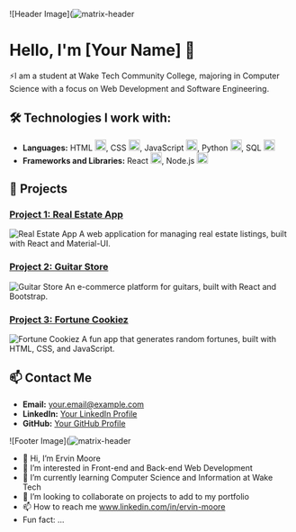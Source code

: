 ![Header Image](![matrix-header](https://github.com/ejmoore99/ejmoore99/assets/155325780/d3acaae1-bc14-4b88-9866-ab5648e51fbb)


# Hello, I'm [Your Name] 👋

⚡I am a student at Wake Tech Community College, majoring in Computer Science with a focus on Web Development and Software Engineering.

## 🛠 Technologies I work with:

- **Languages:** HTML <img src="(https://www.google.com/url?sa=i&url=https%3A%2F%2Fmosaic-lille.fr%2F%3Fo%3Ddownload-free-photo-of-logo-html-html5-icon-free-rr-e1B24JCY&psig=AOvVaw2MRnbkK9ydBVzfzGJNjkrL&ust=1717189412021000&source=images&cd=vfe&opi=89978449&ved=0CBEQjRxqFwoTCMiyzJqjtoYDFQAAAAAdAAAAABAJ)" width="20"/>, CSS <img src="(https://www.google.com/url?sa=i&url=https%3A%2F%2F1000logos.net%2Fcss-logo%2F&psig=AOvVaw0RZuaMItJQKfFXj8gj1_t7&ust=1717189497931000&source=images&cd=vfe&opi=89978449&ved=0CBIQjRxqFwoTCPDo-sSjtoYDFQAAAAAdAAAAABAJ)" width="20"/>, JavaScript <img src="(https://www.google.com/url?sa=i&url=https%3A%2F%2Fgiphy.com%2Fstickers%2Faluraonline-js-java-tbryr3T62vOH4MwiE5&psig=AOvVaw0C_GUnsiYYgTbQ0jN8bgFK&ust=1717189562337000&source=images&cd=vfe&opi=89978449&ved=0CBEQjRxqFwoTCIDgwOGjtoYDFQAAAAAdAAAAABA5)" width="20"/>, Python <img src="(https://www.google.com/url?sa=i&url=https%3A%2F%2Fwww.reddit.com%2Fr%2FBlockbench%2Fcomments%2F14ud63q%2Fpython_icon%2F&psig=AOvVaw1LzfIt8Qk2UAHLHezMYRjP&ust=1717189627044000&source=images&cd=vfe&opi=89978449&ved=0CBEQjRxqFwoTCNjxmYCktoYDFQAAAAAdAAAAABAE)" width="20"/>, SQL <img src="(https://www.google.com/url?sa=i&url=https%3A%2F%2Ficonduck.com%2Ficons%2F2636%2Fsql-database-generic&psig=AOvVaw38ipHspptG2PXv7HLO4Csx&ust=1717189684251000&source=images&cd=vfe&opi=89978449&ved=0CBIQjRxqFwoTCLDO5pqktoYDFQAAAAAdAAAAABAE)" width="20"/>
- **Frameworks and Libraries:** React <img src="(https://www.google.com/url?sa=i&url=https%3A%2F%2Fgiphy.com%2Fstickers%2Fesveo-react-reactjs-spinner-RJzm826vu7WbJvBtxX&psig=AOvVaw267mvSHpiCJngq8U866Cjv&ust=1717189749512000&source=images&cd=vfe&opi=89978449&ved=0CBEQjRxqFwoTCOCY6bmktoYDFQAAAAAdAAAAABAE)" width="20"/>, Node.js <img src="(https://www.google.com/url?sa=i&url=https%3A%2F%2Fgiphy.com%2Fstickers%2Fdevrock-node-nodejs-edr-kdFc8fubgS31b8DsVu&psig=AOvVaw06AwVX_X92DGXfsWwp5JKq&ust=1717189773293000&source=images&cd=vfe&opi=89978449&ved=0CBEQjRxqFwoTCOiTqsWktoYDFQAAAAAdAAAAABAV)" width="20"/>

## 🌟 Projects

### [Project 1: Real Estate App](https://github.com/yourusername/real-estate-app)
![Real Estate App](path/to/your/project1/image.jpg)
A web application for managing real estate listings, built with React and Material-UI.

### [Project 2: Guitar Store](https://github.com/yourusername/guitar-store)
![Guitar Store](path/to/your/project2/image.jpg)
An e-commerce platform for guitars, built with React and Bootstrap.

### [Project 3: Fortune Cookiez](https://github.com/yourusername/fortune-cookiez)
![Fortune Cookiez](path/to/your/project3/image.jpg)
A fun app that generates random fortunes, built with HTML, CSS, and JavaScript.

## 📫 Contact Me

- **Email:** [your.email@example.com](mailto:your.email@example.com)
- **LinkedIn:** [Your LinkedIn Profile](https://www.linkedin.com/in/yourusername)
- **GitHub:** [Your GitHub Profile](https://github.com/yourusername)

![Footer Image](![matrix-header](https://github.com/ejmoore99/ejmoore99/assets/155325780/d3acaae1-bc14-4b88-9866-ab5648e51fbb)

- 👋 Hi, I’m Ervin Moore
- 👀 I’m interested in Front-end and Back-end Web Development
- 🌱 I’m currently learning Computer Science and Information at Wake Tech
- 💞️ I’m looking to collaborate on projects to add to my portfolio
- 📫 How to reach me www.linkedin.com/in/ervin-moore
-  Fun fact: ...

<!---
ejmoore99/ejmoore99 is a ✨ special ✨ repository because its `README.md` (this file) appears on your GitHub profile.
You can click the Preview link to take a look at your changes.
--->
